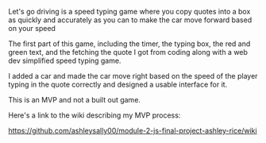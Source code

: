 Let's go driving is a speed typing game where you copy quotes into a box as quickly and accurately as you can to make the car move forward based on your speed

The first part of this game, including the timer, the typing box, the red and green text, and the fetching the quote I got from coding along with a web dev simplified speed typing game.

I added a car and made the car move right based on the speed of the player typing in the quote correctly and designed a usable interface for it.

This is an MVP and not a built out game. 

Here's a link to the wiki describing my MVP process:

https://github.com/ashleysally00/module-2-js-final-project-ashley-rice/wiki
